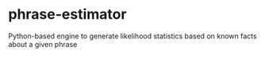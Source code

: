# phrase-estimator
Python-based engine to generate likelihood statistics based on known facts about a given phrase
